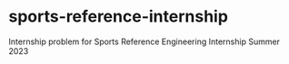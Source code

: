 # sports-reference-internship
Internship problem for Sports Reference Engineering Internship Summer 2023
